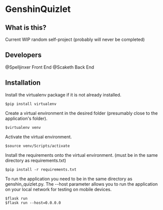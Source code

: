 # GenshinQuizlet

## What is this?
Current WIP random self-project (probably will never be completed)

## Developers
@Spelljinxer Front End
@Scaketh Back End

## Installation
Install the virtualenv package if it is not already installed.<br/>
```console
$pip install virtualenv
```

Create a virtual environment in the desired folder (presumably close to the application's folder).<br/>
```console
$virtualenv venv
```

Activate the virtual environment.<br/>
```console
$source venv/Scripts/activate
```

Install the requirements onto the virtual environment. (must be in the same directory as requirements.txt)<br/>
```console
$pip install -r requirements.txt
```

To run the application you need to be in the same directory as genshin_quizlet.py. The --host parameter allows you to run the application on your local network for testing on mobile devices.<br/>
```console
$flask run
$flask run --host=0.0.0.0
```

